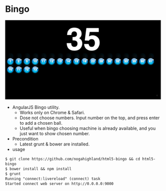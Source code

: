 # Bingo
![Screenshot](https://raw.githubusercontent.com/nogahighland/html5-bingo/master/screenshot/bingo.png "Screenshot")
- AngularJS Bingo utility. 
	- Works only on Chrome & Safari.
	- Dose not choose numbers. Input number on the top, and press enter to add a chosen ball.
	- Useful when bingo choosing machine is already available, and you just want to show chosen number.
- Precondition
	- Latest grunt & bower are installed.
- usage
```shell
$ git clone https://github.com/nogahighland/html5-bingo && cd html5-bingo
$ bower install && npm install
$ grunt
Running "connect:livereload" (connect) task
Started connect web server on http://0.0.0.0:9000
```
